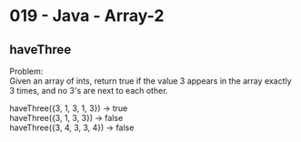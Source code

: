 019 - Java - Array-2
=====================

haveThree 
--------

Problem:  
Given an array of ints, return true if the value 3 appears in the array exactly 3 times, and no 3's are next to each other. 
>
haveThree({3, 1, 3, 1, 3}) → true  
haveThree({3, 1, 3, 3}) → false  
haveThree({3, 4, 3, 3, 4}) → false  